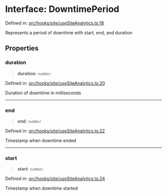 # Interface: DowntimePeriod

Defined in: [src/hooks/site/useSiteAnalytics.ts:18](https://github.com/Nick2bad4u/Uptime-Watcher/blob/3cce0c3b352c8390536ca3c7399ece50a05faf18/src/hooks/site/useSiteAnalytics.ts#L18)

Represents a period of downtime with start, end, and duration

## Properties

### duration

> **duration**: `number`

Defined in: [src/hooks/site/useSiteAnalytics.ts:20](https://github.com/Nick2bad4u/Uptime-Watcher/blob/3cce0c3b352c8390536ca3c7399ece50a05faf18/src/hooks/site/useSiteAnalytics.ts#L20)

Duration of downtime in milliseconds

***

### end

> **end**: `number`

Defined in: [src/hooks/site/useSiteAnalytics.ts:22](https://github.com/Nick2bad4u/Uptime-Watcher/blob/3cce0c3b352c8390536ca3c7399ece50a05faf18/src/hooks/site/useSiteAnalytics.ts#L22)

Timestamp when downtime ended

***

### start

> **start**: `number`

Defined in: [src/hooks/site/useSiteAnalytics.ts:24](https://github.com/Nick2bad4u/Uptime-Watcher/blob/3cce0c3b352c8390536ca3c7399ece50a05faf18/src/hooks/site/useSiteAnalytics.ts#L24)

Timestamp when downtime started
